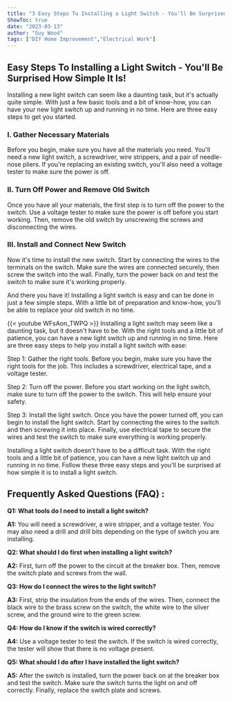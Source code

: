 ```yaml
---
title: "3 Easy Steps To Installing a Light Switch - You'll Be Surprised How Simple It Is!"
ShowToc: true 
date: "2023-03-13"
author: "Guy Wood" 
tags: ["DIY Home Improvement","Electrical Work"]
---
```

##  Easy Steps To Installing a Light Switch - You'll Be Surprised How Simple It Is!

Installing a new light switch can seem like a daunting task, but it's actually quite simple. With just a few basic tools and a bit of know-how, you can have your new light switch up and running in no time. Here are three easy steps to get you started.

### I. Gather Necessary Materials

Before you begin, make sure you have all the materials you need. You'll need a new light switch, a screwdriver, wire strippers, and a pair of needle-nose pliers. If you're replacing an existing switch, you'll also need a voltage tester to make sure the power is off.

### II. Turn Off Power and Remove Old Switch

Once you have all your materials, the first step is to turn off the power to the switch. Use a voltage tester to make sure the power is off before you start working. Then, remove the old switch by unscrewing the screws and disconnecting the wires.

### III. Install and Connect New Switch

Now it's time to install the new switch. Start by connecting the wires to the terminals on the switch. Make sure the wires are connected securely, then screw the switch into the wall. Finally, turn the power back on and test the switch to make sure it's working properly.

And there you have it! Installing a light switch is easy and can be done in just a few simple steps. With a little bit of preparation and know-how, you'll be able to replace your old switch in no time.

{{< youtube WFsAon_TWPQ >}} 
Installing a light switch may seem like a daunting task, but it doesn't have to be. With the right tools and a little bit of patience, you can have a new light switch up and running in no time. Here are three easy steps to help you install a light switch with ease:

Step 1: Gather the right tools. Before you begin, make sure you have the right tools for the job. This includes a screwdriver, electrical tape, and a voltage tester.

Step 2: Turn off the power. Before you start working on the light switch, make sure to turn off the power to the switch. This will help ensure your safety.

Step 3: Install the light switch. Once you have the power turned off, you can begin to install the light switch. Start by connecting the wires to the switch and then screwing it into place. Finally, use electrical tape to secure the wires and test the switch to make sure everything is working properly.

Installing a light switch doesn't have to be a difficult task. With the right tools and a little bit of patience, you can have a new light switch up and running in no time. Follow these three easy steps and you'll be surprised at how simple it is to install a light switch.

## Frequently Asked Questions (FAQ) :
**Q1: What tools do I need to install a light switch?**

**A1:** You will need a screwdriver, a wire stripper, and a voltage tester. You may also need a drill and drill bits depending on the type of switch you are installing. 

**Q2: What should I do first when installing a light switch?**

**A2:** First, turn off the power to the circuit at the breaker box. Then, remove the switch plate and screws from the wall. 

**Q3: How do I connect the wires to the light switch?**

**A3:** First, strip the insulation from the ends of the wires. Then, connect the black wire to the brass screw on the switch, the white wire to the silver screw, and the ground wire to the green screw. 

**Q4: How do I know if the switch is wired correctly?**

**A4:** Use a voltage tester to test the switch. If the switch is wired correctly, the tester will show that there is no voltage present. 

**Q5: What should I do after I have installed the light switch?**

**A5:** After the switch is installed, turn the power back on at the breaker box and test the switch. Make sure the switch turns the light on and off correctly. Finally, replace the switch plate and screws.





